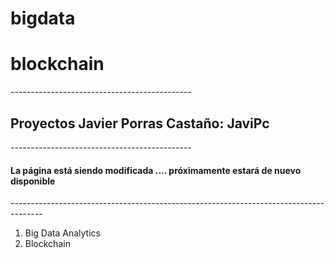 # bigdata
# blockchain
---------------------------------------------<br>
<h2>Proyectos Javier Porras Castaño: JaviPc</h2>
---------------------------------------------<br>
<h4>La página está siendo modificada .... próximamente estará de nuevo disponible</h4>
--------------------------------------------------------------------------------------

1) Big Data Analytics
2) Blockchain

